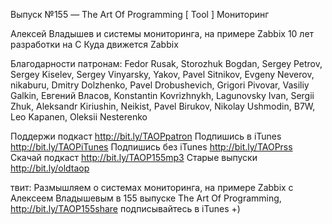 Выпуск №155 — The Art Of Programming [ Tool ] Мониторинг

Алексей Владышев и системы мониторинга, на примере Zabbix
10 лет разработки на С
Куда движется Zabbix


Благодарности патронам:
Fedor Rusak, Storozhuk Bogdan, Sergey Petrov, Sergey Kiselev, Sergey Vinyarsky, Yakov, Pavel Sitnikov, Evgeny Neverov, nikaburu, Dmitry Dolzhenko, Pavel Drobushevich, Grigori Pivovar, Vasiliy Galkin, Евгений Власов, Konstantin Kovrizhnykh, Lagunovsky Ivan, Sergii Zhuk, Aleksandr Kiriushin, Neikist, Pavel Birukov, Nikolay Ushmodin, B7W, Leo Kapanen, Oleksii Nesterenko    

Поддержи подкаст http://bit.ly/TAOPpatron
Подпишись в iTunes http://bit.ly/TAOPiTunes
Подпишись без iTunes http://bit.ly/TAOPrss
Скачай подкаст http://bit.ly/TAOP155mp3
Старые выпуски http://bit.ly/oldtaop







твит: 
Размышляем о системах мониторинга, на примере Zabbix с Алексеем Владышевым в 155 выпуске The Art Of Programming, http://bit.ly/TAOP155share подписывайтесь в iTunes +) 
